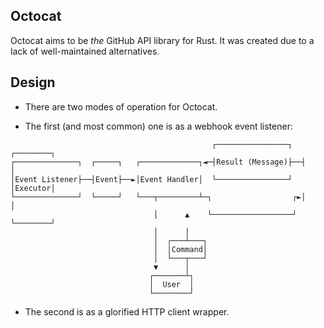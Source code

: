 ## Octocat

Octocat aims to be _the_ GitHub API library for Rust. It was created due to a lack of well-maintained alternatives. 

## Design

* There are two modes of operation for Octocat. 

* The first (and most common) one is as a webhook event listener:

```
                                             ┌────────────────┐  ┌────────┐
┌──────────────┐  ┌─────┐   ┌─────────────┐◄─┤Result (Message)├──┤        │
│Event Listener├──┤Event├──►│Event Handler│  └────────────────┘  │Executor│
└──────────────┘  └─────┘   └───┬─────────┴─┐                  ┌►│        │
                                │      ▲    └──────────────────┘ └────────┘
                                │      │
                                │  ┌───┴───┐
                                │  │Command│
                                │  └───┬───┘
                                ▼      │
                               ┌───────┴┐
                               │  User  │
                               └────────┘
```

* The second is as a glorified HTTP client wrapper.

